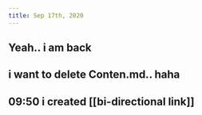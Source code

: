 ```yaml
---
title: Sep 17th, 2020
---
```


## Yeah.. i am back
## i want to delete Conten.md.. haha
## 09:50 i created [[bi-directional link]]
##
